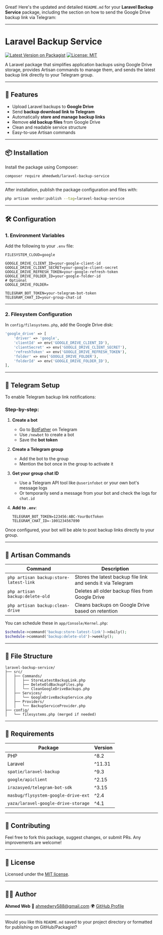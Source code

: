 Great! Here's the updated and detailed `README.md` for your **Laravel Backup Service** package, including the section on how to send the Google Drive backup link via Telegram:

---

# Laravel Backup Service

[![Latest Version on Packagist](https://img.shields.io/packagist/v/ahmedweb/laravel-backup-service.svg)](https://packagist.org/packages/ahmedweb/laravel-backup-service)
[![License: MIT](https://img.shields.io/github/license/ahmedweb/laravel-backup-service.svg)](LICENSE.md)

A Laravel package that simplifies application backups using Google Drive storage, provides Artisan commands to manage them, and sends the latest backup link directly to your Telegram group.

---

## 🚀 Features

* Upload Laravel backups to **Google Drive**
* Send **backup download link to Telegram**
* Automatically **store and manage backup links**
* Remove **old backup files** from Google Drive
* Clean and readable service structure
* Easy-to-use Artisan commands

---

## 📦 Installation

Install the package using Composer:

```bash
composer require ahmedweb/laravel-backup-service
```

---
After installation, publish the package configuration and files with:

```bash
php artisan vendor:publish --tag=laravel-backup-service

```
---
## 🛠️ Configuration

### 1. Environment Variables

Add the following to your `.env` file:

```env
FILESYSTEM_CLOUD=google

GOOGLE_DRIVE_CLIENT_ID=your-google-client-id
GOOGLE_DRIVE_CLIENT_SECRET=your-google-client-secret
GOOGLE_DRIVE_REFRESH_TOKEN=your-google-refresh-token
GOOGLE_DRIVE_FOLDER_ID=your-google-folder-id
# Optional
GOOGLE_DRIVE_FOLDER=

TELEGRAM_BOT_TOKEN=your-telegram-bot-token
TELEGRAM_CHAT_ID=your-group-chat-id
```

---

### 2. Filesystem Configuration

In `config/filesystems.php`, add the Google Drive disk:

```php
'google_drive' => [
    'driver' => 'google',
    'clientId' => env('GOOGLE_DRIVE_CLIENT_ID'),
    'clientSecret' => env('GOOGLE_DRIVE_CLIENT_SECRET'),
    'refreshToken' => env('GOOGLE_DRIVE_REFRESH_TOKEN'),
    'folder' => env('GOOGLE_DRIVE_FOLDER'),
    'folderId' => env('GOOGLE_DRIVE_FOLDER_ID'),
],
```

---

## 💬 Telegram Setup

To enable Telegram backup link notifications:

### Step-by-step:

1. **Create a bot**

   * Go to [BotFather](https://t.me/BotFather) on Telegram
   * Use `/newbot` to create a bot
   * Save the **bot token**

2. **Create a Telegram group**

   * Add the bot to the group
   * Mention the bot once in the group to activate it

3. **Get your group chat ID**

   * Use a Telegram API tool like `@userinfobot` or your own bot's message logs
   * Or temporarily send a message from your bot and check the logs for `chat.id`

4. **Add to `.env`**:

   ```env
   TELEGRAM_BOT_TOKEN=123456:ABC-YourBotToken
   TELEGRAM_CHAT_ID=-1001234567890
   ```

Once configured, your bot will be able to post backup links directly to your group.

---

## 🧪 Artisan Commands

| Command                                | Description                                                  |
| -------------------------------------- | ------------------------------------------------------------ |
| `php artisan backup:store-latest-link` | Stores the latest backup file link and sends it via Telegram |
| `php artisan backup:delete-old`        | Deletes all older backup files from Google Drive             |
| `php artisan backup:clean-drive`       | Cleans backups on Google Drive based on retention            |

You can schedule these in `app/Console/Kernel.php`:

```php
$schedule->command('backup:store-latest-link')->daily();
$schedule->command('backup:delete-old')->weekly();
```

---

## 📁 File Structure

```
laravel-backup-service/
├── src/
│   ├── Commands/
│   │   ├── StoreLatestBackupLink.php
│   │   ├── DeleteOldBackupFiles.php
│   │   └── CleanGoogleDriveBackups.php
│   ├── Services/
│   │   └── GoogleDriveBackupService.php
│   ├── Providers/
│   │   └── BackupServiceProvider.php
├── config/
│   └── filesystems.php (merged if needed)
```

---

## 📜 Requirements

| Package                             | Version |
| ----------------------------------- | ------- |
| PHP                                 | ^8.2    |
| Laravel                             | ^11.31  |
| `spatie/laravel-backup`             | ^9.3    |
| `google/apiclient`                  | ^2.15   |
| `irazasyed/telegram-bot-sdk`        | ^3.15   |
| `masbug/flysystem-google-drive-ext` | ^2.4    |
| `yaza/laravel-google-drive-storage` | ^4.1    |

---

## 🤝 Contributing

Feel free to fork this package, suggest changes, or submit PRs. Any improvements are welcome!

---

## 📜 License

Licensed under the [MIT license](LICENSE.md).

---

## 🧑‍💻 Author

**Ahmed Web**
📧 [ahmedwry588@gmail.com](mailto:ahmedwry588@gmail.com)
🌍 [GitHub Profile](https://github.com/ahmedweb)

---

Would you like this `README.md` saved to your project directory or formatted for publishing on GitHub/Packagist?
